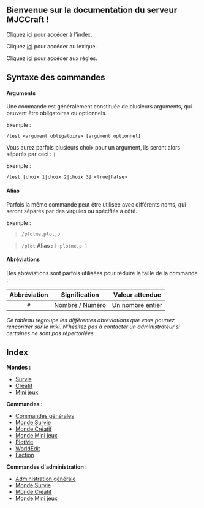 ## Bienvenue sur la documentation du serveur MJCCraft !

Cliquez [ici](#index) pour accéder à l'index.

Cliquez [ici](https://mjccraft.github.io/lexique) pour accéder au lexique.

Cliquez [ici](https://mjccraft.github.io/regles.html) pour accéder aux règles.

## Syntaxe des commandes
#### Arguments
Une commande est généralement constituée de plusieurs arguments, qui peuvent être obligatoires ou optionnels.

Exemple :

`/test <argument obligatoire> [argument optionnel]`

Vous aurez parfois plusieurs choix pour un argument, ils seront alors séparés par ceci : `|`

Exemple :

`/test [choix 1|choix 2|choix 3] <true|false>`

#### Alias
Parfois la même commande peut être utilisée avec différents noms, qui seront séparés par des virgules ou spécifiés à côté.

Exemple :

> `/plotme,plot,p`

>`/plot`
> **Alias :** `[ plotme,p ]`

#### Abréviations
Des abréviations sont parfois utilisées pour réduire la taille de la commande :

|Abbréviation|Signification|Valeur attendue|
|:-----:|:-----:|:-----:|
|`#`|Nombre / Numéro|Un nombre entier|

*Ce tableau regroupe les différentes abréviations que vous pourrez rencontrer sur le wiki. N'hésitez pas à contacter un administrateur si certaines ne sont pas répertoriées.*
## Index

**Mondes :**
  * [Survie](https://mjccraft.github.io/monde/survie)
  * [Créatif](https://mjccraft.github.io/monde/creatif)
  * [Mini jeux](https://mjccraft.github.io/monde/mini-jeux)

**Commandes :**
  * [Commandes générales](https://mjccraft.github.io/doc/cmd)
  * [Monde Survie](https://mjccraft.github.io/doc/survie)
  * [Monde Créatif](https://mjccraft.github.io/doc/creatif)
  * [Monde Mini jeux](https://mjccraft.github.io/doc/mini-jeux)
  * [PlotMe](https://mjccraft.github.io/doc/creatif/plot)
  * [WorldEdit](https://mjccraft.github.io/doc/creatif/worldedit)
  * [Faction](https://mjccraft.github.io/doc/survie/faction)

**Commandes d'administration :**
  * [Administration générale](https://mjccraft.github.io/doc/admin)
  * [Monde Survie](https://mjccraft.github.io/doc/survie/admin)
  * [Monde Créatif](https://mjccraft.github.io/doc/creatif/admin)
  * [Monde Mini jeux](https://mjccraft.github.io/mini-jeux/admin)
